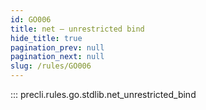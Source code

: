 ```yaml
---
id: GO006
title: net — unrestricted bind
hide_title: true
pagination_prev: null
pagination_next: null
slug: /rules/GO006
---
```


::: precli.rules.go.stdlib.net_unrestricted_bind
